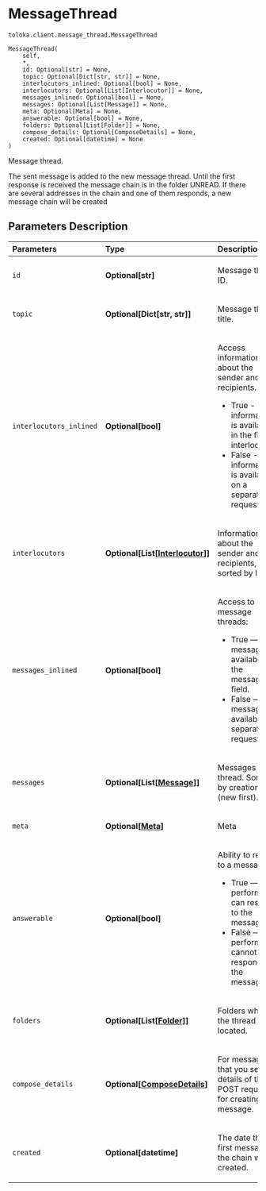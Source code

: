 # MessageThread
`toloka.client.message_thread.MessageThread`

```
MessageThread(
    self,
    *,
    id: Optional[str] = None,
    topic: Optional[Dict[str, str]] = None,
    interlocutors_inlined: Optional[bool] = None,
    interlocutors: Optional[List[Interlocutor]] = None,
    messages_inlined: Optional[bool] = None,
    messages: Optional[List[Message]] = None,
    meta: Optional[Meta] = None,
    answerable: Optional[bool] = None,
    folders: Optional[List[Folder]] = None,
    compose_details: Optional[ComposeDetails] = None,
    created: Optional[datetime] = None
)
```

Message thread.


The sent message is added to the new message thread. Until the first response is received the message chain is in
the folder UNREAD. If there are several addresses in the chain and one of them responds, a new message chain
will be created

## Parameters Description

| Parameters | Type | Description |
| :----------| :----| :-----------|
`id`|**Optional\[str\]**|<p>Message thread ID.</p>
`topic`|**Optional\[Dict\[str, str\]\]**|<p>Message thread title.</p>
`interlocutors_inlined`|**Optional\[bool\]**|<p>Access information about the sender and recipients.<ul><li>True - information is available in the field interlocutors.</li><li>False - information is available on a separate request.</li></ul></p>
`interlocutors`|**Optional\[List\[[Interlocutor](toloka.client.message_thread.Interlocutor.md)\]\]**|<p>Information about the sender and recipients, sorted by IDs.</p>
`messages_inlined`|**Optional\[bool\]**|<p>Access to message threads:<ul><li>True — The message is available in the messages field.</li><li>False — The message is available in a separate request.</li></ul></p>
`messages`|**Optional\[List\[[Message](toloka.client.message_thread.MessageThread.Message.md)\]\]**|<p>Messages in the thread. Sorted by creation date (new first).</p>
`meta`|**Optional\[[Meta](toloka.client.message_thread.MessageThread.Meta.md)\]**|<p>Meta</p>
`answerable`|**Optional\[bool\]**|<p>Ability to reply to a message:<ul><li>True — The performer can respond to the message.</li><li>False — The performer cannot respond to the message.</li></ul></p>
`folders`|**Optional\[List\[[Folder](toloka.client.message_thread.Folder.md)\]\]**|<p>Folders where the thread is located.</p>
`compose_details`|**Optional\[[ComposeDetails](toloka.client.message_thread.MessageThread.ComposeDetails.md)\]**|<p>For messages that you sent: details of the POST request for creating the message.</p>
`created`|**Optional\[datetime\]**|<p>The date the first message in the chain was created.</p>

